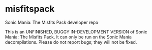 # misfitspack
Sonic Mania: The Misfits Pack developer repo

This is an UNFINISHED, BUGGY IN-DEVELOPMENT VERSION of Sonic Mania: The Misfits Pack. It can only be run on the Sonic Mania decompilations. Please do not report bugs; they will not be fixed.
